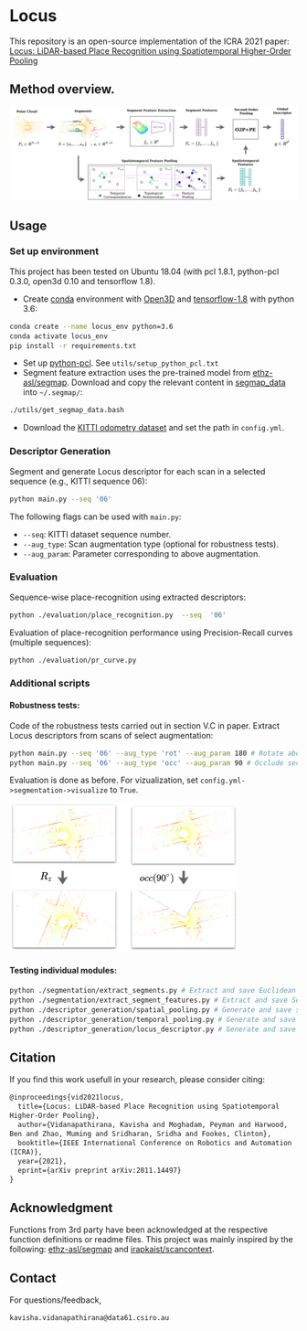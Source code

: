 # Locus


This repository is an open-source implementation of the ICRA 2021 paper: [Locus: LiDAR-based Place Recognition using Spatiotemporal Higher-Order Pooling](https://arxiv.org/abs/2011.14497)

## Method overview.

![](./utils/docs/pipeline.png)



## Usage

### Set up environment
This project has been tested on Ubuntu 18.04 (with pcl 1.8.1, python-pcl 0.3.0, open3d 0.10 and tensorflow 1.8). 
- Create [conda](https://docs.conda.io/en/latest/) environment with [Open3D](http://www.open3d.org/docs/release/) and [tensorflow-1.8](https://www.tensorflow.org/) with python 3.6:
```bash
conda create --name locus_env python=3.6
conda activate locus_env
pip install -r requirements.txt
```
- Set up [python-pcl](https://github.com/strawlab/python-pcl). See ```utils/setup_python_pcl.txt```
- Segment feature extraction uses the pre-trained model from [ethz-asl/segmap](https://github.com/ethz-asl/segmap). Download and copy the relevant content in [segmap_data](http://robotics.ethz.ch/~asl-datasets/segmap/segmap_data/) into ```~/.segmap/```:
```bash
./utils/get_segmap_data.bash
```
- Download the [KITTI odometry dataset](http://www.cvlibs.net/datasets/kitti/eval_odometry.php) and set the path in ```config.yml```.


### Descriptor Generation
Segment and generate Locus descriptor for each scan in a selected sequence (e.g., KITTI sequence 06):
```bash
python main.py --seq '06'
```
The following flags can be used with ```main.py```:
- ```--seq```: KITTI dataset sequence number.
- ```--aug_type```: Scan augmentation type (optional for robustness tests).
- ```--aug_param```: Parameter corresponding to above augmentation. 

### Evaluation
Sequence-wise place-recognition using extracted descriptors:
```bash
python ./evaluation/place_recognition.py  --seq  '06' 
```
Evaluation of place-recognition performance using Precision-Recall curves (multiple sequences):  
```bash
python ./evaluation/pr_curve.py 
```

### Additional scripts

#### Robustness tests:
Code of the robustness tests carried out in section V.C in paper. 
Extract Locus descriptors from scans of select augmentation:
```bash
python main.py --seq '06' --aug_type 'rot' --aug_param 180 # Rotate about z-axis by random angle between 0-180 degrees. 
python main.py --seq '06' --aug_type 'occ' --aug_param 90 # Occlude sector of 90 degrees about random heading. 
```
Evaluation is done as before. For vizualization, set ```config.yml->segmentation->visualize``` to ```True```.

<img src="./utils/docs/robustness_tests.png" width="400">

#### Testing individual modules: 

```bash
python ./segmentation/extract_segments.py # Extract and save Euclidean segments (S).
python ./segmentation/extract_segment_features.py # Extract and save SegMap-CNN features (Fa) for given S.
python ./descriptor_generation/spatial_pooling.py # Generate and save spatial segment features for given S and Fa.
python ./descriptor_generation/temporal_pooling.py # Generate and save temporal segment features for given S and Fa.
python ./descriptor_generation/locus_descriptor.py # Generate and save Locus global descriptor using above.
```

## Citation

If you find this work usefull in your research, please consider citing:

```
@inproceedings{vid2021locus,
  title={Locus: LiDAR-based Place Recognition using Spatiotemporal Higher-Order Pooling},
  author={Vidanapathirana, Kavisha and Moghadam, Peyman and Harwood, Ben and Zhao, Muming and Sridharan, Sridha and Fookes, Clinton},
  booktitle={IEEE International Conference on Robotics and Automation (ICRA)},
  year={2021},
  eprint={arXiv preprint arXiv:2011.14497}
}
```

## Acknowledgment
Functions from 3rd party have been acknowledged at the respective function definitions or readme files. This project was mainly inspired by the following: [ethz-asl/segmap](https://github.com/ethz-asl/segmap) and [irapkaist/scancontext](https://github.com/irapkaist/scancontext).

## Contact
For questions/feedback, 
 ```
 kavisha.vidanapathirana@data61.csiro.au
 ```
